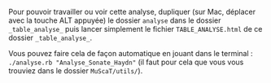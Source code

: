 
Pour pouvoir travailler ou voir cette analyse, dupliquer (sur Mac, déplacer avec la touche ALT appuyée) le dossier `analyse` dans le dossier `_table_analyse_` puis lancer simplement le fichier `TABLE_ANALYSE.html` de ce dossier `_table_analyse_`.

Vous pouvez faire cela de façon automatique en jouant dans le terminal : `./analyse.rb "Analyse_Sonate_Haydn"` (il faut pour cela que vous vous trouviez dans le dossier `MuScaT/utils/`).
